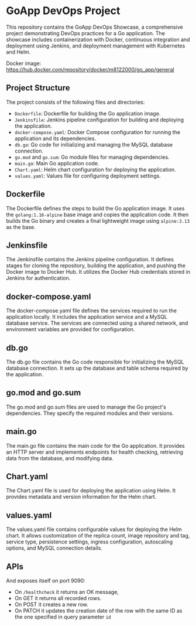# GoApp DevOps Project

This repository contains the GoApp DevOps Showcase, a comprehensive project demonstrating DevOps practices for a Go application. The showcase includes containerization with Docker, continuous integration and deployment using Jenkins, and deployment management with Kubernetes and Helm.

Docker image: https://hub.docker.com/repository/docker/m8122000/go_app/general

## Project Structure

The project consists of the following files and directories:

- `Dockerfile`: Dockerfile for building the Go application image.
- `Jenkinsfile`: Jenkins pipeline configuration for building and deploying the application.
- `docker-compose.yaml`: Docker Compose configuration for running the application and its dependencies.
- `db.go`: Go code for initializing and managing the MySQL database connection.
- `go.mod` and `go.sum`: Go module files for managing dependencies.
- `main.go`: Main Go application code.
- `Chart.yaml`: Helm chart configuration for deploying the application.
- `values.yaml`: Values file for configuring deployment settings.

## Dockerfile

The Dockerfile defines the steps to build the Go application image. It uses the `golang:1.16-alpine` base image and copies the application code. It then builds the Go binary and creates a final lightweight image using `alpine:3.13` as the base.

## Jenkinsfile

The Jenkinsfile contains the Jenkins pipeline configuration. It defines stages for cloning the repository, building the application, and pushing the Docker image to Docker Hub. It utilizes the Docker Hub credentials stored in Jenkins for authentication.

## docker-compose.yaml

The docker-compose.yaml file defines the services required to run the application locally. It includes the application service and a MySQL database service. The services are connected using a shared network, and environment variables are provided for configuration.

## db.go

The db.go file contains the Go code responsible for initializing the MySQL database connection. It sets up the database and table schema required by the application.

## go.mod and go.sum

The go.mod and go.sum files are used to manage the Go project's dependencies. They specify the required modules and their versions.

## main.go

The main.go file contains the main code for the Go application. It provides an HTTP server and implements endpoints for health checking, retrieving data from the database, and modifying data.

## Chart.yaml

The Chart.yaml file is used for deploying the application using Helm. It provides metadata and version information for the Helm chart.

## values.yaml

The values.yaml file contains configurable values for deploying the Helm chart. It allows customization of the replica count, image repository and tag, service type, persistence settings, ingress configuration, autoscaling options, and MySQL connection details.

## APIs
And exposes itself on port 9090:
* On `/healthcheck` it returns an OK message, 
* On GET it returns all recorded rows.
* On POST it creates a new row.
* On PATCH it updates the creation date of the row with the same ID as the one specified in query parameter `id`
